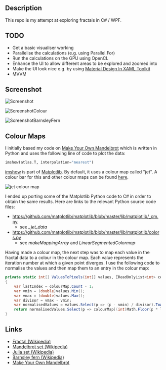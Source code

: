 
## Description

This repo is my attempt at exploring fractals in C# / WPF.

## TODO

* Get a basic visualiser working
* Parallelise the calculations (e.g. using Parallel.For)
* Run the calculations on the GPU using OpenCL
* Enhance the UI to allow different areas to be explored and zoomed into
* Make the UI look nice e.g. by using [Material Design In XAML Toolkit](http://materialdesigninxaml.net/)
* MVVM

## Screenshot

![Screenshot](https://raw.github.com/taylorjg/FractalsWpf/master/Images/Screenshot.png)

![ScreenshotColour](https://raw.github.com/taylorjg/FractalsWpf/master/Images/ScreenshotColour.png)

![ScreenshotBarnsleyFern](https://raw.github.com/taylorjg/FractalsWpf/master/Images/ScreenshotBarnsleyFern.png)

## Colour Maps

I initially based my code on
[Make Your Own Mandelbrot](http://makeyourownmandelbrot.blogspot.co.uk/2014/04/book-links.html)
which is written in Python and uses the following line of code to plot the data:

```Python
imshow(atlas.T, interpolation="nearest")
```

[imshow](http://matplotlib.org/api/pyplot_api.html#matplotlib.pyplot.imshow)
is part of [Matplotlib](http://matplotlib.org/). By default, it uses a colour map
called "jet". A colour bar for this and other colour maps can be found [here](http://matplotlib.org/examples/color/colormaps_reference.html).

![jet colour map](https://raw.github.com/taylorjg/FractalsWpf/master/Images/JetColourMap.png)

I ended up porting some of the Matplotlib Python code to C# in order to
obtain the same results. Here are links to the relevant Python source code files:

* https://github.com/matplotlib/matplotlib/blob/master/lib/matplotlib/_cm.py
    * see *_jet_data*
* https://github.com/matplotlib/matplotlib/blob/master/lib/matplotlib/colors.py
    * see *makeMappingArray* and *LinearSegmentedColormap*

Having made a colour map, the next step was to map each value in the fractal data
to a colour in the colour map. Each value represents the iteration number at which
a given point diverges. I use the following code to normalise the values and then map
them to an entry in the colour map:

```C#
private static int[] ValuesToPixels(int[] values, IReadOnlyList<int> colourMap)
{
    var lastIndex = colourMap.Count - 1;
    var vmin = (double)values.Min();
    var vmax = (double)values.Max();
    var divisor = vmax - vmin;
    var normalisedValues = values.Select(p => (p - vmin) / divisor).ToArray();
    return normalisedValues.Select(p => colourMap[(int)Math.Floor(p * lastIndex)]).ToArray();
}
```

## Links

* [Fractal (Wikipedia)](https://en.wikipedia.org/wiki/Fractal)
* [Mandelbrot set (Wikipedia)](https://en.wikipedia.org/wiki/Mandelbrot_set)
* [Julia set (Wikipedia)](https://en.wikipedia.org/wiki/Julia_set)
* [Barnsley fern (Wikipedia)](https://en.wikipedia.org/wiki/Barnsley_fern)
* [Make Your Own Mandelbrot](http://makeyourownmandelbrot.blogspot.co.uk/2014/04/book-links.html)
